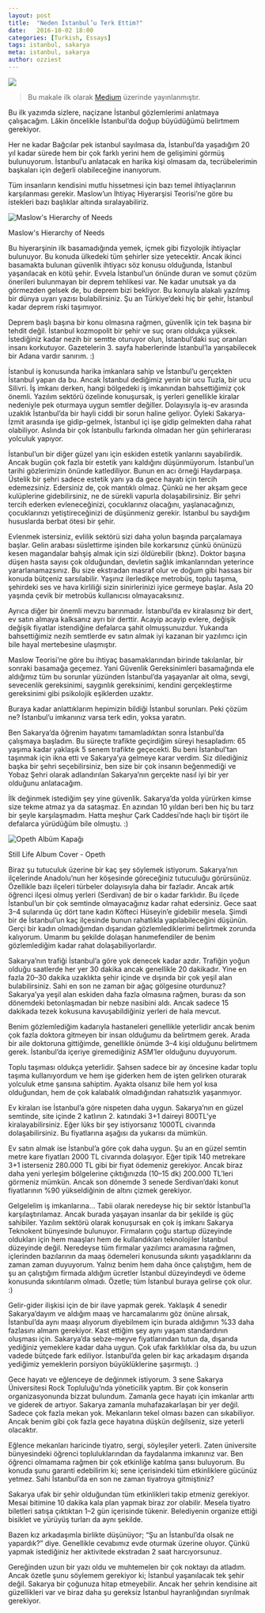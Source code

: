 ```yaml
---
layout: post
title:  "Neden İstanbul’u Terk Ettim?"
date:   2016-10-02 18:00
categories: [Turkish, Essays]
tags: istanbul, sakarya
meta: istanbul, sakarya
author: ozziest
---
```


<a href="https://pixabay.com/en/galata-istanbul-turkey-tower-1204927/" target="_blank">
    <img src="/images/posts/04.jpg" class="center" />
</a>


> Bu makale ilk olarak [Medium](https://medium.com/@iozguradem/neden-i%CC%87stanbulu-terk-ettim-a486f513c73a) üzerinde yayınlanmıştır.

Bu ilk yazımda sizlere, naçizane İstanbul gözlemlerimi anlatmaya çalışacağım. Lâkin öncelikle İstanbul’da doğup büyüdüğümü belirtmem gerekiyor.

Her ne kadar Bağcılar pek istanbul sayılmasa da, İstanbul’da yaşadığım 20 yıl kadar sürede hem bir çok farklı yerini hem de gelişimini görmüş bulunuyorum. İstanbul’u anlatacak en harika kişi olmasam da, tecrübelerimin başkaları için değerli olabileceğine inanıyorum.

Tüm insanların kendisini mutlu hissetmesi için bazı temel ihtiyaçlarının karşılanması gerekir. Maslow’un İhtiyaç Hiyerarşisi Teorisi’ne göre bu istekleri bazı başlıklar altında sıralayabiliriz.

<img src="/images/posts/02.jpeg" alt="Maslow's Hierarchy of Needs" class="center" />
<p class="img-description">Maslow's Hierarchy of Needs</p>

Bu hiyerarşinin ilk basamadığında yemek, içmek gibi fizyolojik ihtiyaçlar bulunuyor. Bu konuda ülkedeki tüm şehirler size yetecektir. Ancak ikinci basamakta bulunan güvenlik ihtiyacı söz konusu olduğunda, İstanbul yaşanılacak en kötü şehir. Evvela İstanbul’un önünde duran ve somut çözüm önerileri bulunmayan bir deprem tehlikesi var. Ne kadar unutsak ya da görmezden gelsek de, bu deprem bizi bekliyor. Bu konuyla alakalı yazılmış bir dünya uyarı yazısı bulabilirsiniz. Şu an Türkiye’deki hiç bir şehir, İstanbul kadar deprem riski taşımıyor.

Deprem başlı başına bir konu olmasına rağmen, güvenlik için tek başına bir tehdit değil. İstanbul kozmopolit bir şehir ve suç oranı oldukça yüksek. İstediğiniz kadar nezih bir semtte oturuyor olun, İstanbul’daki suç oranları insanı korkutuyor. Gazetelerin 3. sayfa haberlerinde İstanbul’la yarışabilecek bir Adana vardır sanırım. :)

İstanbul iş konusunda harika imkanlara sahip ve İstanbul’u gerçekten İstanbul yapan da bu. Ancak İstanbul dediğimiz yerin bir ucu Tuzla, bir ucu Silivri. İş imkanı derken, hangi bölgedeki iş imkanından bahsettiğimiz çok önemli. Yazılım sektörü özelinde konuşursak, iş yerleri genellikle kiralar nedeniyle pek oturmaya uygun semtler değiller. Dolayısıyla iş-ev arasında uzaklık İstanbul’da bir hayli ciddi bir sorun haline geliyor. Öyleki Sakarya-İzmit arasında işe gidip-gelmek, İstanbul içi işe gidip gelmekten daha rahat olabiliyor. Aslında bir çok İstanbullu farkında olmadan her gün şehirlerarası yolculuk yapıyor.

İstanbul’un bir diğer güzel yanı için eskiden estetik yanlarını sayabilirdik. Ancak bugün çok fazla bir estetik yanı kaldığını düşünmüyorum. İstanbul’un tarihi gözlerimizin önünde katlediliyor. Bunun en acı örneği Haydarpaşa. Üstelik bir şehri sadece estetik yanı ya da gece hayatı için tercih edemezsiniz. Edersiniz de, çok mantıklı olmaz. Çünkü ne her akşam gece kulüplerine gidebilirsiniz, ne de sürekli vapurla dolaşabilirsiniz. Bir şehri tercih ederken evleneceğinizi, çocuklarınız olacağını, yaşlanacağınızı, çocuklarınızı yetiştireceğinizi de düşünmeniz gerekir. İstanbul bu saydığım hususlarda berbat ötesi bir şehir.

Evlenmek istersiniz, evlilik sektörü sizi daha yolun başında parçalamaya başlar. Gelin arabası süslettirme işinden bile korkarsınız çünkü önünüzü kesen magandalar bahşiş almak için sizi öldürebilir (bknz). Doktor başına düşen hasta sayısı çok olduğundan, devletin sağlık imkanlarından yeterince yararlanamazsınız. Bu size ekstradan masraf olur ve doğum gibi hassas bir konuda bütçeniz sarsılabilir. Yaşınız ilerledikçe metrobüs, toplu taşıma, şehirdeki ses ve hava kirliliği sizin sinirlerinizi iyice germeye başlar. Asla 20 yaşında çevik bir metrobüs kullanıcısı olmayacaksınız.

Ayrıca diğer bir önemli mevzu barınmadır. İstanbul’da ev kiralasınız bir dert, ev satın almaya kalksanız ayrı bir derttir. Acayip acayip evlere, değişik değişik fiyatlar istendiğine defalarca şahit olmuşsunuzdur. Yukarıda bahsettiğimiz nezih semtlerde ev satın almak iyi kazanan bir yazılımcı için bile hayal mertebesine ulaşmıştır.

Maslow Teorisi’ne göre bu ihtiyaç basamaklarından birinde takılanlar, bir sonraki basamağa geçemez. Yani Güvenlik Gereksinimleri basamağında ele aldığımız tüm bu sorunlar yüzünden İstanbul’da yaşayanlar ait olma, sevgi, sevecenlik gereksinimi, saygınlık gereksinimi, kendini gerçekleştirme gereksinimi gibi psikolojik eşiklerden uzaktır.

Buraya kadar anlattıklarım hepimizin bildiği İstanbul sorunları. Peki çözüm ne? İstanbul’u imkanınız varsa terk edin, yoksa yaratın.

Ben Sakarya’da öğrenim hayatımı tamamladıktan sonra İstanbul’da çalışmaya başladım. Bu süreçte trafikte geçirdiğim süreyi hesapladım: 65 yaşıma kadar yaklaşık 5 senem trafikte geçecekti. Bu beni İstanbul’tan taşınmak için ikna etti ve Sakarya’ya gelmeye karar verdim. Siz dilediğiniz başka bir şehri seçebilirsiniz, ben size bir çok insanın beğenmediği ve Yobaz Şehri olarak adlandırılan Sakarya’nın gerçekte nasıl iyi bir yer olduğunu anlatacağım.

İlk değinmek istediğim şey yine güvenlik. Sakarya’da yolda yürürken kimse size tekme atmaz ya da sataşmaz. En azından 10 yıldan beri ben hiç bu tarz bir şeyle karşılaşmadım. Hatta meşhur Çark Caddesi’nde haçlı bir tişört ile defalarca yürüdüğüm bile olmuştu. :)

<img src="/images/posts/01.jpeg" alt="Opeth Albüm Kapağı" class="center" />
<p class="img-description">Still Life Album Cover - Opeth</p>

Biraz şu tutuculuk üzerine bir kaç şey söylemek istiyorum. Sakarya’nın ilçelerinde Anadolu’nun her köşesinde göreceğiniz tutuculuğu görürsünüz. Özellikle bazı ilçeleri türbeler dolayısıyla daha bir fazladır. Ancak artık öğrenci ilçesi olmuş yerleri (Serdivan) de bir o kadar farklıdır. Bu ilçede İstanbul’un bir çok semtinde olmayacağınız kadar rahat edersiniz. Gece saat 3–4 sularında üç dört tane kadın Köfteci Hüseyin’e gidebilir mesela. Şimdi bir de İstanbul’un kaç ilçesinde bunun rahatlıkla yapılabileceğini düşünün. Gerçi bir kadın olmadığımdan dışarıdan gözlemlediklerimi belirtmek zorunda kalıyorum. Umarım bu şekilde dolaşan hanımefendiler de benim gözlemlediğim kadar rahat dolaşabiliyorlardır.

Sakarya’nın trafiği İstanbul’a göre yok denecek kadar azdır. Trafiğin yoğun olduğu saatlerde her yer 30 dakika ancak genellikle 20 dakikadır. Yine en fazla 20–30 dakika uzaklıkta şehir içinde ve dışında bir çok yeşil alan bulabilirsiniz. Sahi en son ne zaman bir ağaç gölgesine oturdunuz? Sakarya’ya yeşil alan eskiden daha fazla olmasına rağmen, burası da son dönemdeki betonlaşmadan bir nebze nasibini aldı. Ancak sadece 15 dakikada tezek kokusuna kavuşabildiğiniz yerleri de hala mevcut.

Benim gözlemlediğim kadarıyla hastaneleri genellikle yeterlidir ancak benim çok fazla doktora gitmeyen bir insan olduğumu da belirtmem gerek. Arada bir aile doktoruna gittiğimde, genellikle önümde 3–4 kişi olduğunu belirtmem gerek. İstanbul’da içeriye giremediğiniz ASM’ler olduğunu duyuyorum.

Toplu taşıması oldukça yeterlidir. Şahsen sadece bir ay öncesine kadar toplu taşıma kullanıyordum ve hem işe giderken hem de işten gelirken oturarak yolculuk etme şansına sahiptim. Ayakta olsanız bile hem yol kısa olduğundan, hem de çok kalabalık olmadığından rahatsızlık yaşanmıyor.

Ev kiraları ise İstanbul’a göre nispeten daha uygun. Sakarya’nın en güzel semtinde, site içinde 2 katlının 2. katındaki 3+1 daireyi 800TL’ye kiralayabilirsiniz. Eğer lüks bir şey istiyorsanız 1000TL civarında dolaşabilirsiniz. Bu fiyatlarına aşağısı da yukarısı da mümkün.

Ev satın almak ise İstanbul’a göre çok daha uygun. Şu an en güzel semtin metre kare fiyatları 2000 TL civarında dolaşıyor. Eğer tipik 140 metrekare 3+1 isterseniz 280.000 TL gibi bir fiyat ödemeniz gerekiyor. Ancak biraz daha yeni yerleşim bölgelerine çıktığınızda (10–15 dk) 200.000 TL’leri görmeniz mümkün. Ancak son dönemde 3 senede Serdivan’daki konut fiyatlarının %90 yükseldiğinin de altını çizmek gerekiyor.

Gelgelelim iş imkanlarına… Tabii olarak neredeyse hiç bir sektör İstanbul’la karşılaştırılamaz. Ancak burada yaşayan insanlar da bir şekilde iş güç sahibiler. Yazılım sektörü olarak konuşursak en çok iş imkanı Sakarya Teknokent bünyesinde bulunuyor. Firmaların çoğu startup düzeyinde oldukları için hem maaşları hem de kullandıkları teknolojiler İstanbul düzeyinde değil. Neredeyse tüm firmalar yazılımcı aramasına rağmen, içlerinden bazılarının da maaş ödemeleri konusunda sıkıntı yaşadıklarını da zaman zaman duyuyorum. Yalnız benim hem daha önce çalıştığım, hem de şu an çalıştığım firmada aldığım ücretler İstanbul düzeyindeydi ve ödeme konusunda sıkıntılarım olmadı. Özetle; tüm İstanbul buraya gelirse çok olur. :)

Gelir-gider ilişkisi için de bir ilave yapmak gerek. Yaklaşık 4 senedir Sakarya’dayım ve aldığım maaş ve harcamalarımı göz önüne alırsak, İstanbul’da aynı maaşı alıyorum diyebilmem için burada aldığımın %33 daha fazlasını almam gerekiyor. Kast ettiğim şey aynı yaşam standardının oluşması için. Sakarya’da sebze-meyve fiyatlarından tutun da, dışarıda yediğiniz yemeklere kadar daha uygun. Çok ufak farklılıklar olsa da, bu uzun vadede bütçede fark ediliyor. İstanbul’da gelen bir kaç arkadaşım dışarıda yediğimiz yemeklerin porsiyon büyüklüklerine şaşırmıştı. :)

Gece hayatı ve eğlenceye de değinmek istiyorum. 3 sene Sakarya Üniversitesi Rock Topluluğu’nda yöneticilik yaptım. Bir çok konserin organizasyonunda bizzat bulundum. Zamanla gece hayatı için imkanlar arttı ve giderek de artıyor. Sakarya zamanla muhafazakarlaşan bir yer değil. Sadece çok fazla mekan yok. Mekanların tekel olması bazen can sıkabiliyor. Ancak benim gibi çok fazla gece hayatına düşkün değilseniz, size yeterli olacaktır.

Eğlence mekanları haricinde tiyatro, sergi, söyleşiler yeterli. Zaten üniversite bünyesindeki öğrenci topluluklarından da faydalanma imkanınız var. Ben öğrenci olmamama rağmen bir çok etkinliğe katılma şansı buluyorum. Bu konuda şunu garanti edebilirim ki; sene içerisindeki tüm etkinliklere gücünüz yetmez. Sahi İstanbul’da en son ne zaman tiyatroya gitmiştiniz?

Sakarya ufak bir şehir olduğundan tüm etkinlikleri takip etmeniz gerekiyor. Mesai bitimine 10 dakika kala plan yapmak biraz zor olabilir. Mesela tiyatro biletleri satışa çıktıktan 1–2 gün içerisinde tükenir. Belediyenin organize ettiği bisiklet ve yürüyüş turları da aynı şekilde.

Bazen kız arkadaşımla birlikte düşünüyor; “Şu an İstanbul’da olsak ne yapardık?” diye. Genellikle cevabımız evde oturmak üzerine oluyor. Çünkü yapmak istediğiniz her aktivitede ekstradan 2 saat harcıyorsunuz.

Gereğinden uzun bir yazı oldu ve muhtemelen bir çok noktayı da atladım. Ancak özetle şunu söylemem gerekiyor ki; İstanbul yaşanılacak tek şehir değil. Sakarya bir çoğunuza hitap etmeyebilir. Ancak her şehrin kendisine ait güzellikleri var ve biraz daha şu gereksiz İstanbul hayranlığından sıyrılmak gerekiyor.